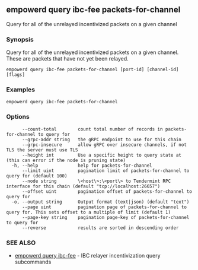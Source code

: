 ## empowerd query ibc-fee packets-for-channel

Query for all of the unrelayed incentivized packets on a given channel

### Synopsis

Query for all of the unrelayed incentivized packets on a given channel. These are packets that have not yet been relayed.

```
empowerd query ibc-fee packets-for-channel [port-id] [channel-id] [flags]
```

### Examples

```
empowerd query ibc-fee packets-for-channel
```

### Options

```
      --count-total        count total number of records in packets-for-channel to query for
      --grpc-addr string   the gRPC endpoint to use for this chain
      --grpc-insecure      allow gRPC over insecure channels, if not TLS the server must use TLS
      --height int         Use a specific height to query state at (this can error if the node is pruning state)
  -h, --help               help for packets-for-channel
      --limit uint         pagination limit of packets-for-channel to query for (default 100)
      --node string        \<host\>:\<port\> to Tendermint RPC interface for this chain (default "tcp://localhost:26657")
      --offset uint        pagination offset of packets-for-channel to query for
  -o, --output string      Output format (text|json) (default "text")
      --page uint          pagination page of packets-for-channel to query for. This sets offset to a multiple of limit (default 1)
      --page-key string    pagination page-key of packets-for-channel to query for
      --reverse            results are sorted in descending order
```

### SEE ALSO

* [empowerd query ibc-fee](empowerd_query_ibc-fee.md)	 - IBC relayer incentivization query subcommands

